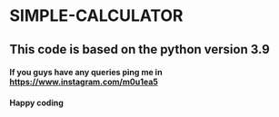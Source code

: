 # SIMPLE-CALCULATOR
## This code is based on the python version 3.9

#### If you guys have any queries ping me in <https://www.instagram.com/m0u1ea5>
#### Happy coding
